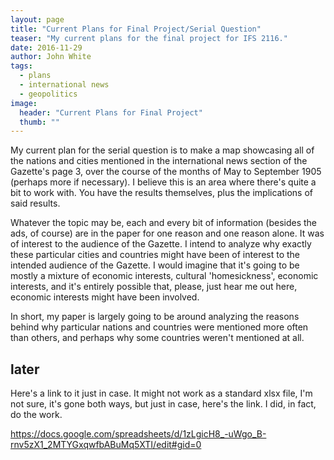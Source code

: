 ```yaml
---
layout: page
title: "Current Plans for Final Project/Serial Question"
teaser: "My current plans for the final project for IFS 2116."
date: 2016-11-29
author: John White
tags:
  - plans 
  - international news
  - geopolitics
image:
  header: "Current Plans for Final Project"
  thumb: ""
---
```

My current plan for the serial question is to make a map showcasing all of the nations and cities mentioned in the international news section of the Gazette's page 3,
over the course of the months of May to September 1905 (perhaps more if necessary). I believe this is an area where there's quite a bit to work with. You have the results themselves, plus the implications of said results.

Whatever the topic may be, each and every bit of information (besides the ads, of course) are in the paper for one reason and one reason alone. It was of interest to
the audience of the Gazette. I intend to analyze why exactly these particular cities and countries might have been of interest to the intended audience of the Gazette.
I would imagine that it's going to be mostly a mixture of economic interests, cultural 'homesickness', economic interests, and it's entirely possible that, please, just hear me out here, economic interests might have been involved.

In short, my paper is largely going to be around analyzing the reasons behind why particular nations and countries were mentioned more often than others, and perhaps
why some countries weren't mentioned at all.

## later
Here's a link to it just in case. It might not work as a standard xlsx file, I'm not sure, it's gone both ways, but just in case, here's the link. I did, in fact, do the work.

https://docs.google.com/spreadsheets/d/1zLgicH8_-uWgo_B-rnv5zX1_2MTYGxqwfbABuMq5XTI/edit#gid=0
